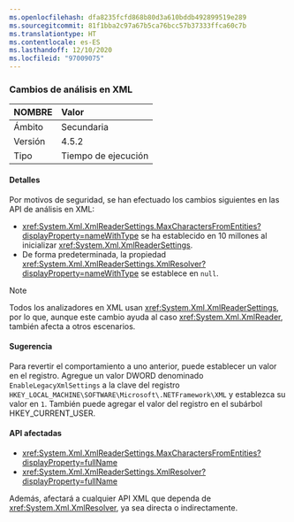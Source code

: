 ```yaml
---
ms.openlocfilehash: dfa8235fcfd868b80d3a610bddb492899519e289
ms.sourcegitcommit: 81f1bba2c97a67b5ca76bcc57b37333ffca60c7b
ms.translationtype: HT
ms.contentlocale: es-ES
ms.lasthandoff: 12/10/2020
ms.locfileid: "97009075"
---
```

### <a name="xml-parsing-changes"></a>Cambios de análisis en XML

| NOMBRE    | Valor   |
|:--------|:--------|
| Ámbito   | Secundaria   |
| Versión | 4.5.2   |
| Tipo    | Tiempo de ejecución |

#### <a name="details"></a>Detalles

Por motivos de seguridad, se han efectuado los cambios siguientes en las API de análisis en XML:

- <xref:System.Xml.XmlReaderSettings.MaxCharactersFromEntities?displayProperty=nameWithType> se ha establecido en 10 millones al inicializar <xref:System.Xml.XmlReaderSettings>.
- De forma predeterminada, la propiedad <xref:System.Xml.XmlReaderSettings.XmlResolver?displayProperty=nameWithType> se establece en `null`.

> [!NOTE]
> Todos los analizadores en XML usan <xref:System.Xml.XmlReaderSettings>, por lo que, aunque este cambio ayuda al caso <xref:System.Xml.XmlReader>, también afecta a otros escenarios.

#### <a name="suggestion"></a>Sugerencia

Para revertir el comportamiento a uno anterior, puede establecer un valor en el registro. Agregue un valor DWORD denominado `EnableLegacyXmlSettings` a la clave del registro `HKEY_LOCAL_MACHINE\SOFTWARE\Microsoft\.NETFramework\XML` y establezca su valor en `1`. También puede agregar el valor del registro en el subárbol HKEY_CURRENT_USER.

#### <a name="affected-apis"></a>API afectadas

- <xref:System.Xml.XmlReaderSettings.MaxCharactersFromEntities?displayProperty=fullName>
- <xref:System.Xml.XmlReaderSettings.XmlResolver?displayProperty=fullName>

Además, afectará a cualquier API XML que dependa de <xref:System.Xml.XmlResolver>, ya sea directa o indirectamente.

<!--

#### Affected APIs

- `P:System.Xml.XmlReaderSettings.MaxCharactersFromEntities`
- `P:System.Xml.XmlReaderSettings.XmlResolver`

-->
